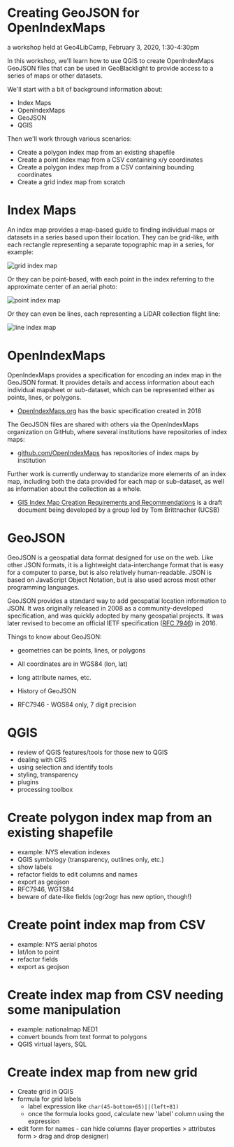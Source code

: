 # Creating GeoJSON for OpenIndexMaps
a workshop held at Geo4LibCamp, February 3, 2020, 1:30-4:30pm

In this workshop, we'll learn how to use QGIS to create OpenIndexMaps GeoJSON files that can be used in GeoBlacklight to provide access to a series of maps or other datasets.

We'll start with a bit of background information about:
- Index Maps
- OpenIndexMaps
- GeoJSON
- QGIS

Then we'll work through various scenarios:
- Create a polygon index map from an existing shapefile
- Create a point index map from a CSV containing x/y coordinates
- Create a polygon index map from a CSV containing bounding coordinates
- Create a grid index map from scratch


# Index Maps

An index map provides a map-based guide to finding individual maps or datasets in a series based upon their location.  They can be grid-like, with each rectangle representing a separate topographic map in a series, for example:

![grid index map](https://kgjenkins.github.io/indexmaps-workshop/image/index-map-grid.png)

Or they can be point-based, with each point in the index referring to the approximate center of an aerial photo:

![point index map](https://kgjenkins.github.io/indexmaps-workshop/image/index-map-points.png)

Or they can even be lines, each representing a LiDAR collection flight line:

![line index map](https://kgjenkins.github.io/indexmaps-workshop/image/index-map-lines.png)


# OpenIndexMaps

OpenIndexMaps provides a specification for encoding an index map in the GeoJSON format.  It provides details and access information about each individual mapsheet or sub-dataset, which can be represented either as points, lines, or polygons.

- [OpenIndexMaps.org](https://openindexmaps.org/) has the basic specification created in 2018

The GeoJSON files are shared with others via the OpenIndexMaps organization on GitHub, where several institutions have repositories of index maps:

- [github.com/OpenIndexMaps](https://github.com/OpenIndexMaps) has repositories of index maps by institution

Further work is currently underway to standarize more elements of an index map, including both the data provided for each map or sub-dataset, as well as information about the collection as a whole.

- [GIS Index Map Creation Requirements and Recommendations](https://docs.google.com/document/d/1GS1_4JmgUkZcehiG1qEyQB3e6mRQ7jdGC7rpyesZqIw/edit) is a draft document being developed by a group led by Tom Brittnacher (UCSB)


# GeoJSON

GeoJSON is a geospatial data format designed for use on the web.  Like other JSON formats, it is a lightweight data-interchange format that is easy for a computer to parse, but is also relatively human-readable.  JSON is based on JavaScript Object Notation, but is also used across most other programming languages.

GeoJSON provides a standard way to add geospatial location information to JSON.  It was originally released in 2008 as a community-developed specification, and was quickly adopted by many geospatial projects.  It was later revised to become an official IETF specification ([RFC 7946](https://tools.ietf.org/html/rfc7946)) in 2016.

Things to know about GeoJSON:
- geometries can be points, lines, or polygons
- All coordinates are in WGS84 (lon, lat)




- long attribute names, etc.
- History of GeoJSON
- RFC7946 - WGS84 only, 7 digit precision

# QGIS
- review of QGIS features/tools for those new to QGIS
- dealing with CRS
- using selection and identify tools
- styling, transparency
- plugins
- processing toolbox

# Create polygon index map from an existing shapefile
- example: NYS elevation indexes
- QGIS symbology (transparency, outlines only, etc.)
- show labels
- refactor fields to edit columns and names
- export as geojson
- RFC7946, WGTS84
- beware of date-like fields (ogr2ogr has new option, though!)

# Create point index map from CSV
- example: NYS aerial photos
- lat/lon to point
- refactor fields
- export as geojson

# Create index map from CSV needing some manipulation
- example: nationalmap NED1
- convert bounds from text format to polygons
- QGIS virtual layers, SQL

# Create index map from new grid
- Create grid in QGIS
- formula for grid labels
  - label expression like `char(45-bottom+65)||(left+81)`
  - once the formula looks good, calculate new 'label' column using the expression
- edit form for names - can hide columns (layer properties > attributes form > drag and drop designer)



